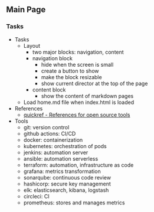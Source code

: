 ## Main Page

### Tasks
- Tasks
    - Layout
        - two major blocks: navigation, content
        - navigation block
            - hide when the screen is small
            - create a button to show
            - make the block resizable
            - show current director at the top of the page
        - content block
            - show the content of markdown pages
    - Load home.md file when index.html is loaded
- References
    - [quickref - References for open source tools](https://www.quickref.me)
- Tools
    - git: version control
    - github actions: CI/CD
    - docker: containerization
    - kubernetes: orchestration of pods
    - jenkins: automation server
    - ansible: automation serverless
    - terraform: automation, infrastructure as code
    - grafana: metrics transformation
    - sonarqube: continuous code review
    - hashicorp: secure key management
    - elk: elasticsearch, kibana, logstash
    - circleci: CI
    - prometheus: stores and manages metrics
